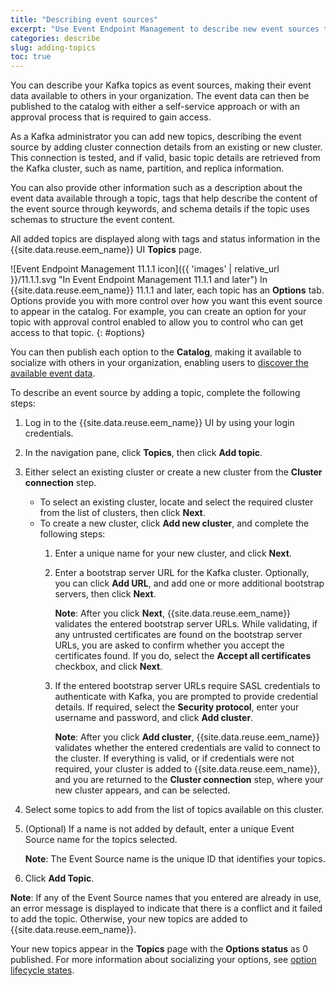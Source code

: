 ```yaml
---
title: "Describing event sources"
excerpt: "Use Event Endpoint Management to describe new event sources to make their event data available to others."
categories: describe
slug: adding-topics
toc: true
---
```


You can describe your Kafka topics as event sources, making their event data available to others in your organization. The event data can then be published to the catalog with either a self-service approach or with an approval process that is required to gain access.

As a Kafka administrator you can add new topics, describing the event source by adding cluster connection details from an existing or new cluster. This connection is tested, and if valid, basic topic details are retrieved from the Kafka cluster, such as name, partition, and replica information.

You can also provide other information such as a description about the event data available through a topic, tags that help describe the content of the event source through keywords, and schema details if the topic uses schemas to structure the event content.

All added topics are displayed along with tags and status information in the {{site.data.reuse.eem_name}} UI **Topics** page. 

![Event Endpoint Management 11.1.1 icon]({{ 'images' | relative_url }}/11.1.1.svg "In Event Endpoint Management 11.1.1 and later") In {{site.data.reuse.eem_name}} 11.1.1 and later, each topic has an **Options** tab. Options provide you with more control over how you want this event source to appear in the catalog. For example, you can create an option for your topic with approval control enabled to allow you to control who can get access to that topic. 
{: #options}

You can then publish each option to the **Catalog**, making it available to socialize with others in your organization, enabling users to [discover the available event data](../../consume-subscribe/discovering-topics/).

To describe an event source by adding a topic, complete the following steps:

1. Log in to the {{site.data.reuse.eem_name}} UI by using your login credentials.
1. In the navigation pane, click **Topics**, then click **Add topic**.
1. Either select an existing cluster or create a new cluster from the **Cluster connection** step.
   - To select an existing cluster, locate and select the required cluster from the list of clusters, then click **Next**.
   - To create a new cluster, click **Add new cluster**, and complete the following steps:
     1. Enter a unique name for your new cluster, and click **Next**.
     2. Enter a bootstrap server URL for the Kafka cluster. Optionally, you can click **Add URL**, and add one or more additional bootstrap servers, then click **Next**.

        **Note**: After you click **Next**, {{site.data.reuse.eem_name}} validates the entered bootstrap server URLs. While validating, if any untrusted certificates are found on the bootstrap server URLs, you are asked to confirm whether you accept the certificates found. If you do, select the **Accept all certificates** checkbox, and click **Next**.

     3. If the entered bootstrap server URLs require SASL credentials to authenticate with Kafka, you are prompted to provide credential details. If required, select the **Security protocol**, enter your username and password, and click **Add cluster**.

         **Note**: After you click **Add cluster**, {{site.data.reuse.eem_name}} validates whether the entered credentials are valid to connect to the cluster. If everything is valid, or if credentials were not required, your cluster is added to {{site.data.reuse.eem_name}}, and you are returned to the **Cluster connection** step, where your new cluster appears, and can be selected.

1. Select some topics to add from the list of topics available on this cluster.

1. (Optional) If a name is not added by default, enter a unique Event Source name for the topics selected.

   **Note**: The Event Source name is the unique ID that identifies your topics.
      
1. Click **Add Topic**.

**Note**: If any of the Event Source names that you entered are already in use, an error message is displayed to indicate that there is a conflict and it failed to add the topic. Otherwise, your new topics are added to {{site.data.reuse.eem_name}}.

Your new topics appear in the **Topics** page with the **Options status** as 0 published. For more information about socializing your options, see [option lifecycle states](../managing-topics#option-lifecycle-states).
